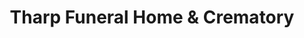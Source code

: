 ---
title: "Tharp Funeral Home & Crematory"
url: /lynchburg/tharp-funeral-home-und-crematory/
shop: Bestattungen
---